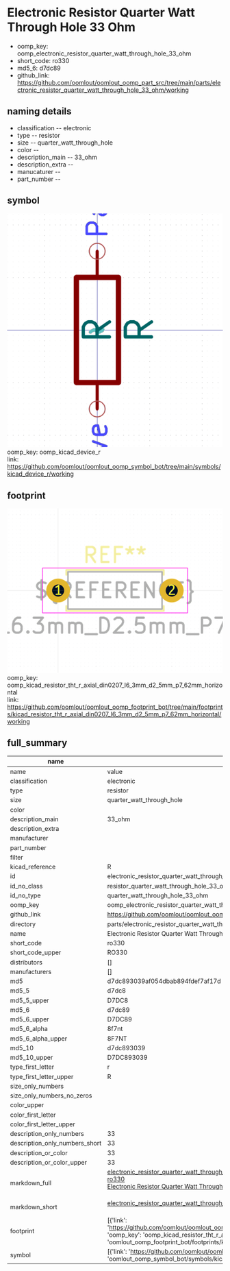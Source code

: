 # Electronic Resistor Quarter Watt Through Hole 33 Ohm

  
* oomp_key: oomp_electronic_resistor_quarter_watt_through_hole_33_ohm 
* short_code: ro330
* md5_6: d7dc89  
* github_link: https://github.com/oomlout/oomlout_oomp_part_src/tree/main/parts/electronic_resistor_quarter_watt_through_hole_33_ohm/working  
## naming details
* classification -- electronic
* type -- resistor
* size -- quarter_watt_through_hole
* color -- 
* description_main -- 33_ohm
* description_extra -- 
* manucaturer -- 
* part_number -- 



## symbol

![](symbol/0/working/working_600.png)  
oomp_key: oomp_kicad_device_r  
link: https://github.com/oomlout/oomlout_oomp_symbol_bot/tree/main/symbols/kicad_device_r/working  

## footprint

![](footprint/0/working/working_600.png)  
oomp_key: oomp_kicad_resistor_tht_r_axial_din0207_l6_3mm_d2_5mm_p7_62mm_horizontal  
link: https://github.com/oomlout/oomlout_oomp_footprint_bot/tree/main/footprints/kicad_resistor_tht_r_axial_din0207_l6_3mm_d2_5mm_p7_62mm_horizontal/working  

## full_summary
| name | value | 
| --- | --- | 
| name | value | 
| classification | electronic | 
| type | resistor | 
| size | quarter_watt_through_hole | 
| color |  | 
| description_main | 33_ohm | 
| description_extra |  | 
| manufacturer |  | 
| part_number |  | 
| filter |  | 
| kicad_reference | R | 
| id | electronic_resistor_quarter_watt_through_hole_33_ohm | 
| id_no_class | resistor_quarter_watt_through_hole_33_ohm | 
| id_no_type | quarter_watt_through_hole_33_ohm | 
| oomp_key | oomp_electronic_resistor_quarter_watt_through_hole_33_ohm | 
| github_link | https://github.com/oomlout/oomlout_oomp_part_src/tree/main/parts/electronic_resistor_quarter_watt_through_hole_33_ohm/working | 
| directory | parts/electronic_resistor_quarter_watt_through_hole_33_ohm | 
| name | Electronic Resistor Quarter Watt Through Hole 33 Ohm | 
| short_code | ro330 | 
| short_code_upper | RO330 | 
| distributors | [] | 
| manufacturers | [] | 
| md5 | d7dc893039af054dbab894fdef7af17d | 
| md5_5 | d7dc8 | 
| md5_5_upper | D7DC8 | 
| md5_6 | d7dc89 | 
| md5_6_upper | D7DC89 | 
| md5_6_alpha | 8f7nt | 
| md5_6_alpha_upper | 8F7NT | 
| md5_10 | d7dc893039 | 
| md5_10_upper | D7DC893039 | 
| type_first_letter | r | 
| type_first_letter_upper | R | 
| size_only_numbers |  | 
| size_only_numbers_no_zeros |  | 
| color_upper |  | 
| color_first_letter |  | 
| color_first_letter_upper |  | 
| description_only_numbers | 33 | 
| description_only_numbers_short | 33 | 
| description_or_color | 33 | 
| description_or_color_upper | 33 | 
| markdown_full | [electronic_resistor_quarter_watt_through_hole_33_ohm](https://github.com/oomlout/oomlout_oomp_part_src/tree/main/parts/electronic_resistor_quarter_watt_through_hole_33_ohm/working)<br>[ro330](https://github.com/oomlout/oomlout_oomp_part_src/tree/main/parts/electronic_resistor_quarter_watt_through_hole_33_ohm/working)<br>[Electronic Resistor Quarter Watt Through Hole 33 Ohm](https://github.com/oomlout/oomlout_oomp_part_src/tree/main/parts/electronic_resistor_quarter_watt_through_hole_33_ohm/working)<br><br> | 
| markdown_short | [electronic_resistor_quarter_watt_through_hole_33_ohm](https://github.com/oomlout/oomlout_oomp_part_src/tree/main/parts/electronic_resistor_quarter_watt_through_hole_33_ohm/working)<br><br> | 
| footprint | [{'link': 'https://github.com/oomlout/oomlout_oomp_footprint_bot/tree/main/foootprntss/kicad_resistor_tht_r_axial_din0207_l6_3mm_d2_5mm_p7_62mm_horizontal', 'oomp_key': 'oomp_kicad_resistor_tht_r_axial_din0207_l6_3mm_d2_5mm_p7_62mm_horizontal', 'directory': 'oomlout_oomp_footprint_bot/footprints/kicad_resistor_tht_r_axial_din0207_l6_3mm_d2_5mm_p7_62mm_horizontal//working/working.kicad_mod'}] | 
| symbol | [{'link': 'https://github.com/oomlout/oomlout_oomp_symbol_bot/tree/main/symbols/kicad_device_r', 'oomp_key': 'oomp_kicad_device_r', 'directory': 'oomlout_oomp_symbol_bot/symbols/kicad_device_r//working/working.kicad_sym'}] | 
